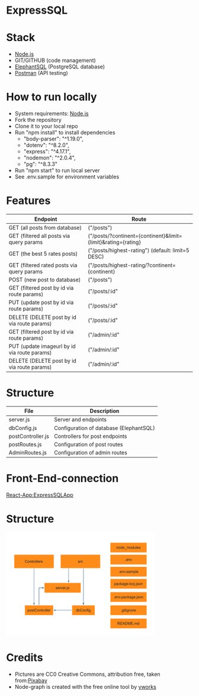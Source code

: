 # ExpressSQL

# Stack

- [Node.js](https://nodejs.org/)
- GIT/GITHUB (code management)
- [ElephantSQL](https://www.elephantsql.com/) (PostgreSQL database)
- [Postman](https://www.postman.com/) (API testing)

# How to run locally

- System requirements: [Node.js](https://nodejs.org/)
- Fork the repository
- Clone it to your local repo
- Run "npm install" to install dependencies
  - "body-parser": "^1.19.0",
  - "dotenv": "^8.2.0",
  - "express": "^4.17.1",
  - "nodemon": "^2.0.4",
  - "pg": "^8.3.3"
- Run "npm start" to run local server
- See .env.sample for environment variables

# Features

| Endpoint                                     | Route                                                         |
| -------------------------------------------- | ------------------------------------------------------------- |
| GET (all posts from database)                | ("/posts")                                                    |
| GET (filtered all posts via query params     | ("/posts/?continent={continent}&limit={limit}&rating={rating} |
| GET (the best 5 rates posts)                 | ("/posts/highest-rating") (default: limit=5 DESC)             |
| GET (filtered rated posts via query params   | ("/posts/highest-rating/?continent={continent}                |
| POST (new post to database)                  | ("/posts")                                                    |
| GET (filtered post by id via route params)   | ("/posts/:id"                                                 |
| PUT (update post by id via route params)     | ("/posts/:id"                                                 |
| DELETE (DELETE post by id via route params)   | ("/posts/:id"                                                 |
| GET (filtered post by id via route params)   | ("/admin/:id"                                                 |
| PUT (update imageurl by id via route params) | ("/admin/:id"                                                 |
| DELETE (DELETE post by id via route params)   | ("/admin/:id"                                                 |

# Structure

| File               | Description                             |
| ------------------ | --------------------------------------- |
| server.js          | Server and endpoints                    |
| dbConfig.js        | Configuration of database (ElephantSQL) |
| postController.js  | Controllers for post endpoints          |
| postRoutes.js      | Configuration of post routes            |
| AdminRoutes.js     | Configuration of admin routes           |

# Front-End-connection
[React-App:ExpressSQLApp](https://github.com/Natascha2020/ExpressSQLApp.git)

# Structure

<img src="./src/images/nodeStructure.png" title="Node structure" alt="Node structure" width="400">

# Credits

- Pictures are CC0 Creative Commons, attribution free, taken from:[Pixabay](https://pixabay.com/)
- Node-graph is created with the free online tool by [yworks](https://live.yworks.com/demos/layout/layoutstyles/index.html)
